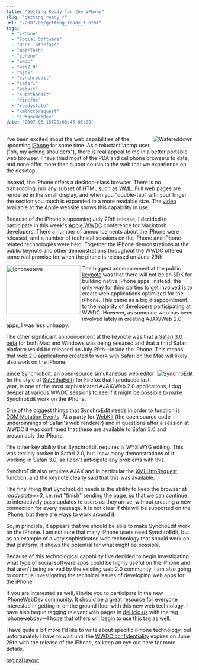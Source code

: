 ```yaml
---
title: "Getting Ready for the iPhone"
slug: "getting_ready_f"
url: "/2007/06/getting_ready_f.html"
tags:
  - "iPhone"
  - "Social Software"
  - "User Interface"
  - "Web/Tech"
  - "iphone"
  - "wwdc"
  - "web2.0"
  - "ajax"
  - "synchroedit"
  - "safari"
  - "webkit"
  - "subethaedit"
  - "firefox"
  - "readystate"
  - "xmlhttprequest"
  - "iPhoneWebDev"
date: "2007-06-15T20:06:45-07:00"
---
```

<p><a href="http://www.apple.com/iphone/ads/ad4/"><img border="0" alt="Watereddown" title="Watereddown" src="http://lifewithalacrity.blogs.com/photos/uncategorized/2007/06/15/watereddown.jpg" style="margin: 0px 0px 5px 5px; float: right;" /></a>
I've been excited about the web capabilities of the upcoming <a href="http://www.apple.com/iphone/">iPhone</a> for some time. As a reluctant laptop user (&quot;oh, my aching shoulders&quot;), there is real appeal to me in a better portable web browser. I have tried most of the PDA and cellphone browsers to date, and none offer more then a poor cousin to the web that we experience on the desktop.</p>
<p>Instead, the iPhone offers a desktop-class browser. There is no transcoding, nor any subset of HTML such as <a href="http://en.wikipedia.org/wiki/Wireless_Markup_Language">WML</a>. Full web pages are rendered in the small display, and when you &quot;double-tap&quot; with your finger the section you touch is expanded to a more readable size. The <a href="http://www.apple.com/iphone/ads/ad4/">video</a> available at the Apple website shows this capability in use.</p>
<p>Because of the iPhone's upcoming July 29th release, I decided to participate in this week's <a href="http://developer.apple.com/wwdc/">Apple WWDC</a> conference for Macintosh developers. There a number of announcements about the iPhone were released, and a number of technical sessions on the iPhone and iPhone-related technologies were held. Together the iPhone demonstrations at the public keynote and other demonstrations throughout the WWDC offered some real promise for when the phone is released on June 29th.</p>
<p><a onclick="window.open(this.href, '_blank', 'width=440,height=292,scrollbars=no,resizable=no,toolbar=no,directories=no,location=no,menubar=no,status=no,left=0,top=0'); return false" href="http://lifewithalacrity.blogs.com/.shared/image.html?/photos/uncategorized/2007/06/15/iphonesteve.jpg"><img width="200" height="132" border="0" src="/previous/images/2007/06/15/iphonesteve.jpg" title="Iphonesteve" alt="Iphonesteve" style="margin: 0px 5px 5px 0px; float: left;" /></a>
The biggest announcement at the public <a href="http://events.apple.com.edgesuite.net/d7625zs/event/">keynote</a> was that there will not be an SDK for building native iPhone apps; instead, the only way for third parties to get involved is to create web applications optimized for the iPhone. This came as a big disappointment to the majority of developers participating at WWDC. However, as someone who has been involved lately in creating AJAX/Web 2.0 apps, I was less unhappy.</p>
<p>The other significant announcement at the keynote was that a <a href="http://www.apple.com/safari/download/">Safari 3.0 beta</a> for both Mac and Windows was being released and that a third Safari platform would be released on July 29th—inside the iPhone. This means that web 2.0 applications created to work with Safari on the Mac will likely also work on the iPhone.</p>
<p><a href="http://www.synchroedit.com"><img border="0" alt="SynchroEdit" title="SynchroEdit" src="http://www.synchroedit.com/img/selogo-nobox-green.png" style="margin: 0px 0px 5px 5px; float: right;" /></a>Since <a href="http://www.synchroedit.com">SynchroEdit</a>, an open-source simultaneous web editor (in the style of <a href="http://www.codingmonkeys.de/subethaedit/">SubEthaEdit</a>) for Firefox that I produced last year, is one of the most sophisticated AJAX/Web 2.0 applications, I dug deeper at various WWDC sessions to see if it might be possible to make SynchroEdit work on the iPhone.</p>
<p>One of the biggest things that SynchroEdit needs in order to function is <a href="http://www.w3.org/TR/DOM-Level-2-Events/events.html#Events-eventgroupings-mutationevents">DOM Mutation Events</a>. At a party for <a href="http://www.webkit.org">WebKit</a> (the open source code underpinnings of Safari's web renderer) and in questions after a session at WWDC it was confirmed that these are available to Safari 3.0 and presumably the iPhone.</p>
<p>The other key ability that SynchroEdit requires is WYSIWYG editing. This was terribly broken in Safari 2.0, but I saw many demonstrations of it working in Safari 3.0, so I don't anticipate any problems with this.</p>
<p>SynchroEdit also requires AJAX and in particular the <a href="http://www.w3.org/TR/XMLHttpRequest/">XMLHttpRequest</a> function, and the keynote clearly said that this was available.</p>
<p>The final thing that SynchroEdit needs is the ability to keep the browser at <em>readystate==3</em>, i.e. not &quot;finish&quot; sending the page, so that we can continue to interactively pass updates to users as they arrive, without creating a new connection for every message. It is not clear if this will be supported on the iPhone, but there are ways to work around it.</p>
<p>So, in principle, it appears that we should be able to make SynchoEdit work on the iPhone. I am not sure that many iPhone users need SynchroEdit, but as an example of a very sophisticated web technology that should work on that platform, it shows the potential for what might be possible.</p>
<p>Because of this technological capability I've decided to begin investigating what type of social software apps could be highly useful on the iPhone and that aren't being served by the existing web 2.0 community. I am also going to continue investigating the technical issues of developing web apps for the iPhone</p>
<p>If you are interested as well, I invite you to participate in the new <a href="http://www.iPhoneWebDev.com/">iPhoneWebDev</a> community. It should be a great resource for everyone interested in getting in on the ground floor with this new web technology. I have also begun tagging relevant web pages in <a href="http://del.icio.us/ChristopherA">del.icio.us</a> with the tag <a href="http://del.icio.us/tag/iphonewebdev">iphonewebdev</a>—I hope that others will begin to use this tag as well.</p>
<p>I have quite a bit more I'd like to write about specific iPhone technology, but unfortunately I have to wait until the <a href="http://developer.apple.com/wwdc/attendee/">WWDC confidentiality</a> expires on June 29th with the release of the iPhone, so keep an eye out here for more details.</p>
<p class="previous"><a href="/previous/2007/06/getting_ready_f.html" rel="syndication">orginal layout</a></p>
